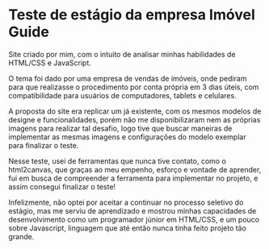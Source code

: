 # Teste de estágio da empresa Imóvel Guide
Site criado por mim, com o intuito de analisar minhas habilidades de HTML/CSS e JavaScript. 

O tema foi dado por uma empresa de vendas de imóveis, onde pediram para que realizasse o procedimento por conta própria em 3 dias úteis, com compatibilidade para usuários de computadores, tablets e celulares.

A proposta do site era replicar um já existente, com os mesmos modelos de designe e funcionalidades, porém não me disponibilizaram nem as próprias imagens para realizar tal desafio, logo tive que buscar maneiras de implementar as mesmas imagens e configurações do modelo exemplar para finalizar o teste.

Nesse teste, usei de ferramentas que nunca tive contato, como o html2canvas, que graças ao meu empenho, esforço e vontade de aprender, fui em busca de compreender a ferramenta para implementar no projeto, e assim consegui finalizar o teste!

Infelizmente, não optei por aceitar a continuar no processo seletivo do estágio, mas me serviu de aprendizado e mostrou minhas capacidades de desenvolvimento como um programador júnior em HTML/CSS, e um pouco sobre Javascript, linguagem que até então nunca tinha feito projeto tão grande.
